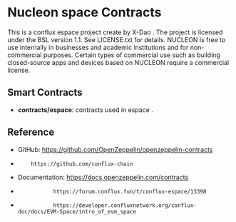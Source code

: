 # Nucleon space Contracts

This is a conflux espace project create by X-Dao .
The project is licensed under the BSL version 1.1. See LICENSE.txt for details. NUCLEON is free to use internally in businesses and academic institutions and for non-commercial purposes. Certain types of commercial use such as building closed-source apps and devices based on NUCLEON require a commercial license.
## Smart Contracts

- **contracts/espace**: contracts  used in espace [](https://docs.openzeppelin.com/contracts/4.x/erc20).


## Reference

- GitHub: https://github.com/OpenZeppelin/openzeppelin-contracts
-         https://github.com/conflux-chain
- Documentation: https://docs.openzeppelin.com/contracts
-                https://forum.conflux.fun/t/conflux-espace/13398
-                https://developer.confluxnetwork.org/conflux-doc/docs/EVM-Space/intro_of_evm_space
